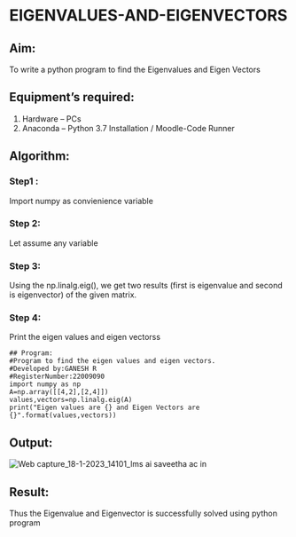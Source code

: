 # EIGENVALUES-AND-EIGENVECTORS
## Aim:
To write a python program to find the Eigenvalues and Eigen Vectors
## Equipment’s required:
1. 	Hardware – PCs
2. 	Anaconda – Python 3.7 Installation / Moodle-Code Runner
## Algorithm:
### Step1 : 
Import numpy as convienience variable
### Step 2: 
Let assume any variable
### Step 3:
Using the np.linalg.eig(),  we get two results (first is eigenvalue and second is eigenvector) of the given matrix.
### Step 4: 
Print the eigen values and eigen vectorss
```
## Program:
#Program to find the eigen values and eigen vectors.
#Developed by:GANESH R 
#RegisterNumber:22009090
import numpy as np
A=np.array([[4,2],[2,4]])
values,vectors=np.linalg.eig(A)
print("Eigen values are {} and Eigen Vectors are {}".format(values,vectors))
```
## Output:
![Web capture_18-1-2023_14101_lms ai saveetha ac in](https://user-images.githubusercontent.com/120884552/213124018-76c0c90c-bb2a-4aab-b0ba-42cefdc3f5d6.png)

## Result:
Thus the Eigenvalue and Eigenvector is successfully solved using python program
